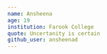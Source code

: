 ```yaml
---
name: Ansheena
age: 19
institution: Farook College
quote: Uncertanity is certain
github_user: ansheenad
---
```

